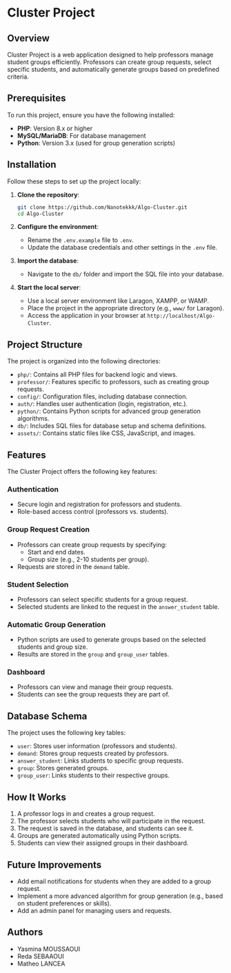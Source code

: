 # Cluster Project

## Overview
Cluster Project is a web application designed to help professors manage student groups efficiently. Professors can create group requests, select specific students, and automatically generate groups based on predefined criteria.

## Prerequisites
To run this project, ensure you have the following installed:
- **PHP**: Version 8.x or higher
- **MySQL/MariaDB**: For database management
- **Python**: Version 3.x (used for group generation scripts)

## Installation
Follow these steps to set up the project locally:

1. **Clone the repository**:
   ```bash
   git clone https://github.com/Nanotekkk/Algo-Cluster.git
   cd Algo-Cluster
   ```

2. **Configure the environment**:
   - Rename the `.env.example` file to `.env`.
   - Update the database credentials and other settings in the `.env` file.

3. **Import the database**:
   - Navigate to the `db/` folder and import the SQL file into your database.

4. **Start the local server**:
   - Use a local server environment like Laragon, XAMPP, or WAMP.
   - Place the project in the appropriate directory (e.g., `www/` for Laragon).
   - Access the application in your browser at `http://localhost/Algo-Cluster`.

## Project Structure
The project is organized into the following directories:

- `php/`: Contains all PHP files for backend logic and views.
- `professor/`: Features specific to professors, such as creating group requests.
- `config/`: Configuration files, including database connection.
- `auth/`: Handles user authentication (login, registration, etc.).
- `python/`: Contains Python scripts for advanced group generation algorithms.
- `db/`: Includes SQL files for database setup and schema definitions.
- `assets/`: Contains static files like CSS, JavaScript, and images.

## Features
The Cluster Project offers the following key features:

### Authentication
- Secure login and registration for professors and students.
- Role-based access control (professors vs. students).

### Group Request Creation
- Professors can create group requests by specifying:
  - Start and end dates.
  - Group size (e.g., 2-10 students per group).
- Requests are stored in the `demand` table.

### Student Selection
- Professors can select specific students for a group request.
- Selected students are linked to the request in the `answer_student` table.

### Automatic Group Generation
- Python scripts are used to generate groups based on the selected students and group size.
- Results are stored in the `group` and `group_user` tables.

### Dashboard
- Professors can view and manage their group requests.
- Students can see the group requests they are part of.

## Database Schema
The project uses the following key tables:

- `user`: Stores user information (professors and students).
- `demand`: Stores group requests created by professors.
- `answer_student`: Links students to specific group requests.
- `group`: Stores generated groups.
- `group_user`: Links students to their respective groups.

## How It Works
1. A professor logs in and creates a group request.
2. The professor selects students who will participate in the request.
3. The request is saved in the database, and students can see it.
4. Groups are generated automatically using Python scripts.
5. Students can view their assigned groups in their dashboard.

## Future Improvements
- Add email notifications for students when they are added to a group request.
- Implement a more advanced algorithm for group generation (e.g., based on student preferences or skills).
- Add an admin panel for managing users and requests.

## Authors
- Yasmina MOUSSAOUI
- Reda SEBAAOUI
- Matheo LANCEA